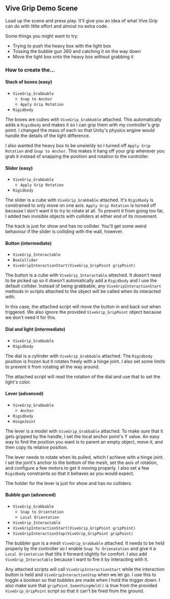 ## Vive Grip Demo Scene

Load up the scene and press play. It'll give you an idea of what Vive Grip can do with little effort and almost no extra code.

Some things you might want to try:

- Trying to push the heavy box with the light box
- Tossing the bubble gun 360 and catching it on the way down
- Move the light box onto the heavy box without grabbing it

### How to create the...

#### Stack of boxes (easy)

- `ViveGrip_Grabbable`
  - `Snap to Anchor`
  - `Apply Grip Rotation`
- `Rigidbody`

The boxes are cubes with `ViveGrip_Grabbable` attached. This automatically adds a `Rigidbody` and makes it so I can grip them with my controller's grip point. I changed the mass of each so that Unity's physics engine would handle the details of the Iight difference.

I also wanted the heavy box to be unwieldy so I turned off `Apply Grip Rotation` and `Snap to Anchor`. This makes it hang off your grip wherever you grab it instead of snapping the position and rotation to the controller.

#### Slider (easy)

- `ViveGrip_Grabbable`
  - `Apply Grip Rotation`
- `Rigidbody`

The slider is a cube with `ViveGrip_Grabbable` attached. It's `Rigidbody` is constrained to only move on one axis. `Apply Grip Rotation` is turned off because I don't want it to try to rotate at all. To prevent it from going too far, I added two invisible objects with colliders at either end of its movement.

The track is just for show and has no collider. You'll get some weird behaviour if the slider is colliding with the wall, however.

#### Button (intermediate)

- `ViveGrip_Interactable`
- `BoxCollider`
- `ViveGripInteractionStart(ViveGrip_GripPoint gripPoint)`

The button is a cube with `ViveGrip_Interactable` attached. It doesn't need to be picked up so it doesn't automatically add a `Rigidbody` and I use the default collider. Instead of being grabbable, any `ViveGripInteractionStart` methods in scripts attached to the object will be called when its interacted with.

In this case, the attached script will move the button in and back out when triggered. We also ignore the provided `ViveGrip_GripPoint` object because we don't need it for this.

#### Dial and light (intermediate)

- `ViveGrip_Grabbable`
- `Rigidbody`

The dial is a cylinder with `ViveGrip_Grabbable` attached. The `Rigidbody` position is frozen but it rotates freely with a hinge joint. I also set some limits to prevent it from rotating all the way around.

The attached script will read the rotation of the dial and use that to set the light's color.

#### Lever (advanced)

- `ViveGrip_Grabbable`
  - `Anchor`
- `Rigidbody`
- `HingeJoint`

The lever is a model with `ViveGrip_Grabbable` attached. To make sure that it gets gripped by the handle, I set the local anchor point's Y value. An easy way to find the position you want is to parent an empty object, move it, and then copy its relative position.

The lever needs to rotate when its pulled, which I achieve with a hinge joint. I set the joint's anchor to the bottom of the mesh, set the axis of rotation, and configure a few motors to get it moving properly. I also set a few `Rigidbody` constraints so that it behaves as you would expect.

The holder for the lever is just for show and has no colliders.

#### Bubble gun (advanced)

- `ViveGrip_Grabbable`
  - `Snap to Orientation`
  - `Local Orientation`
- `ViveGrip_Interactable`
- `ViveGripInteractionStart(ViveGrip_GripPoint gripPoint)`
- `ViveGripInteractionStop(ViveGrip_GripPoint gripPoint)`

The bubbler gun is a mesh `ViveGrip_Grabbable` attached. It needs to be held properly by the controller so I enable `Snap To Orienatation` and give it a `Local Orientation` that tilts it forward slightly for comfort. I also add `ViveGrip_Interactable` because I want to fire it by interacting with it.

Any attached scripts will call `ViveGripInteractionStart` while the interaction button is held and `ViveGripInteractionStop` when we let go. I use this to toggle a boolean so that bubbles are made when I hold the trigger down. I also make sure that `gripPoint.SomethingHeld()` is true from the provided `ViveGrip_GripPoint` script so that it can't be fired from the ground.
